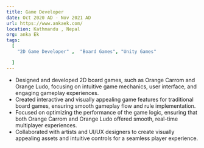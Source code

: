 ```yaml
---
title: Game Developer
date: Oct 2020 AD - Nov 2021 AD
url: https://www.ankaek.com/
location: Kathmandu , Nepal
org: anka Ek 
tags:
  [
    "2D Game Developer" ,  "Board Games", "Unity Games" 

  ]
---
```

- Designed and developed 2D board games, such as Orange Carrom and Orange Ludo, focusing on intuitive game mechanics, user interface, and engaging gameplay experiences.
- Created interactive and visually appealing game features for traditional board games, ensuring smooth gameplay flow and rule implementation.
- Focused on optimizing the performance of the game logic, ensuring that both Orange Carrom and Orange Ludo offered smooth, real-time multiplayer experiences.
- Collaborated with artists and UI/UX designers to create visually appealing assets and intuitive controls for a seamless player experience.